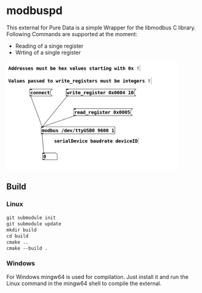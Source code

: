 # modbuspd
This external for Pure Data is a simple Wrapper for the libmodbus C library.
Following Commands are supported at the moment:
- Reading of a singe register
- Wrting of a single register
<img src="https://github.com/mprugel/modbuspd/blob/main/modbus_help.png?raw=true" width="450px">

## Build
### Linux
```
git submodule init
git submodule update
mkdir build
cd build
cmake ..
cmake --build .
```

### Windows
For Windows mingw64 is used for compilation. Just install it and run the Linux command in the mingw64 shell to compile the external.
